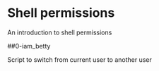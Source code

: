 # Shell permissions

An introduction to shell permissions

##0-iam_betty

Script to switch from current user to another user